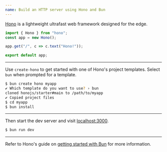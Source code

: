 ```yaml
---
name: Build an HTTP server using Hono and Bun
---
```


[Hono](https://github.com/honojs/hono) is a lightweight ultrafast web framework designed for the edge.

```ts
import { Hono } from "hono";
const app = new Hono();

app.get("/", c => c.text("Hono!"));

export default app;
```

---

Use `create-hono` to get started with one of Hono's project templates. Select `bun` when prompted for a template.

```bash
$ bun create hono myapp
✔ Which template do you want to use? › bun
cloned honojs/starter#main to /path/to/myapp
✔ Copied project files
$ cd myapp
$ bun install
```

---

Then start the dev server and visit [localhost:3000](http://localhost:3000).

```bash
$ bun run dev
```

---

Refer to Hono's guide on [getting started with Bun](https://hono.dev/getting-started/bun) for more information.
